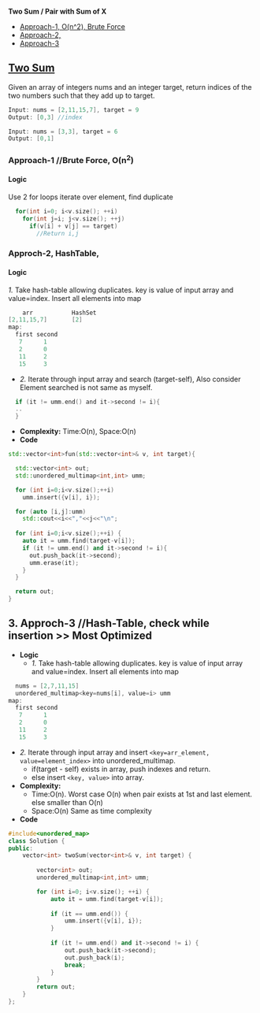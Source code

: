 **Two Sum / Pair with Sum of X**
- [Approach-1, O(n^2), Brute Force](#a1)
- [Approach-2, ](#a2)
- [Approach-3](#a3)

## [Two Sum](https://leetcode.com/problems/two-sum/solution/)
Given an array of integers nums and an integer target, return indices of the two numbers such that they add up to target.
```c
Input: nums = [2,11,15,7], target = 9
Output: [0,3] //index

Input: nums = [3,3], target = 6
Output: [0,1]
```

<a name=a1></a>
### Approach-1  //Brute Force, O(n<sup>2</sup>)
#### Logic 
Use 2 for loops iterate over element, find duplicate
```cpp
  for(int i=0; i<v.size(); ++i)
    for(int j=i; j<v.size(); ++j)
      if(v[i] + v[j] == target)
        //Return i,j
```

<a name=a2></a>
### Approch-2, HashTable, 
#### Logic
*1.* Take hash-table allowing duplicates. key is value of input array and value=index. Insert all elements into map
```c
    arr           HashSet
[2,11,15,7]       [2]
map:
  first second 
   7      1
   2      0
   11     2
   15     3
```
  - *2.* Iterate through input array and search (target-self), Also consider Element searched is not same as myself.
```c
  if (it != umm.end() and it->second != i){
  ..
  }
```
- **Complexity:** Time:O(n), Space:O(n)
- **Code**
```c++
std::vector<int>fun(std::vector<int>& v, int target){

  std::vector<int> out;
  std::unordered_multimap<int,int> umm;

  for (int i=0;i<v.size();++i)
    umm.insert({v[i], i});

  for (auto [i,j]:umm)
    std::cout<<i<<","<<j<<"\n";
    
  for (int i=0;i<v.size();++i) {
    auto it = umm.find(target-v[i]);
    if (it != umm.end() and it->second != i){
      out.push_back(it->second);
      umm.erase(it);
    }
  }

  return out;
}
```

## 3. Approch-3   //Hash-Table, check while insertion >> Most Optimized
- **Logic** 
  - *1.* Take hash-table allowing duplicates. key is value of input array and value=index. Insert all elements into map
```c
  nums = [2,7,11,15]
  unordered_multimap<key=nums[i], value=i> umm
map:
  first second 
   7      1
   2      0
   11     2
   15     3
```
  - *2.* Iterate through input array and insert `<key=arr_element, value=element_index>` into unordered_multimap.
    - if(target - self) exists in array, push indexes and return.
    - else insert `<key, value>` into array.
- **Complexity:** 
  - Time:O(n). Worst case O(n) when pair exists at 1st and last element. else smaller than O(n)
  - Space:O(n) Same as time complexity
- **Code**
```c++
#include<unordered_map>
class Solution {
public:
    vector<int> twoSum(vector<int>& v, int target) {
        
        vector<int> out;
        unordered_multimap<int,int> umm;

        for (int i=0; i<v.size(); ++i) {
            auto it = umm.find(target-v[i]);
            
            if (it == umm.end()) {
                umm.insert({v[i], i});
            }
      
            if (it != umm.end() and it->second != i) {
                out.push_back(it->second);
                out.push_back(i);
                break;
            }
        }
        return out;  
    } 
};
```
